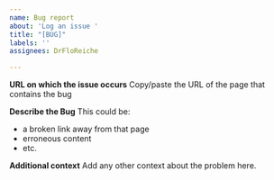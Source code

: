 ```yaml
---
name: Bug report
about: 'Log an issue '
title: "[BUG]"
labels: ''
assignees: DrFloReiche

---
```


**URL on which the issue occurs**
Copy/paste the URL of the page that contains the bug

**Describe the Bug**
This could be:
- a broken link away from that page
- erroneous content
- etc. 

**Additional context**
Add any other context about the problem here.
